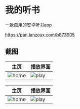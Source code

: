 # 我的听书

一款自用的安卓听书app

https://pan.lanzoux.com/b873905

## 截图

主页 | 播放界面
---------|---------
![home](https://raw.githubusercontents.com/liu673cn/tingshu/main/art/home.jpg) | ![play](https://raw.githubusercontents.com/liu673cn/tingshu/main/art/play.jpg)

主页 | 播放界面
---------|---------
![home](https://raw.githubusercontents.com/liu673cn/book/main/img/y01.jpg) | ![play](https://raw.githubusercontents.com/liu673cn/book/main/img/y02.jpg)
